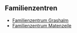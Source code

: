 ## Familienzentren

- [Familienzentrum Grashalm](Grashalm.md)
- [Familienzentrum Matenzeile](Matenzeile.md) 

